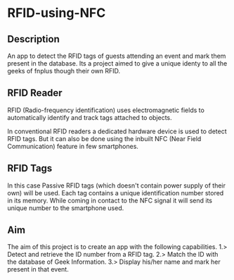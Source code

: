 # RFID-using-NFC

## Description
An app to detect the RFID tags of guests attending an event and mark them present in the database.
Its a project aimed to give a unique identy to all the geeks of fnplus though their own RFID. 

## RFID Reader
RFID (Radio-frequency identification) uses electromagnetic fields to automatically identify and track tags attached to objects.

In conventional RFID readers a dedicated hardware device is used to detect RFID tags.
But it can also be done using the inbuilt NFC (Near Field Communication) feature in few smartphones.

## RFID Tags
In this case Passive RFID tags (which doesn't contain power supply of their own) will be used.
Each tag contains a unique identification number stored in its memory. While coming in contact to the NFC signal it will send its unique number to the smartphone used.

## Aim
The aim of this project is to create an app with the following capabilities.
1.> Detect and retrieve the ID number from a RFID tag.
2.> Match the ID with the database of Geek Information.
3.> Display his/her name and mark her present in that event.
